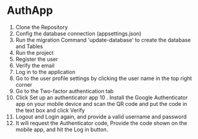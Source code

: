 # AuthApp

1. Clone the Repository
2. Config the database connection (appsettings.json)
3. Run the migration Command 'update-database' to create the database and Tables
4. Run the project
5. Register the user
6. Verify the email
7. Log in to the application
8. Go to the user profile settings by clicking the user name in the top right corner
9. Go to the Two-factor authentication tab
10. Click Set up an authenticator app
10 . Install the Google Authenticator app on your mobile device and scan the QR code and put the code in the text box and click Verify
11. Logout and Login again, and provide a valid username and password
12. It will request the Authenticator code, Provide the code shown on the mobile app, and hit the Log in button.
